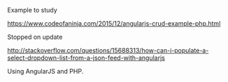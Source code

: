 Example to study

https://www.codeofaninja.com/2015/12/angularjs-crud-example-php.html

Stopped on update

http://stackoverflow.com/questions/15688313/how-can-i-populate-a-select-dropdown-list-from-a-json-feed-with-angularjs

Using AngularJS and PHP.